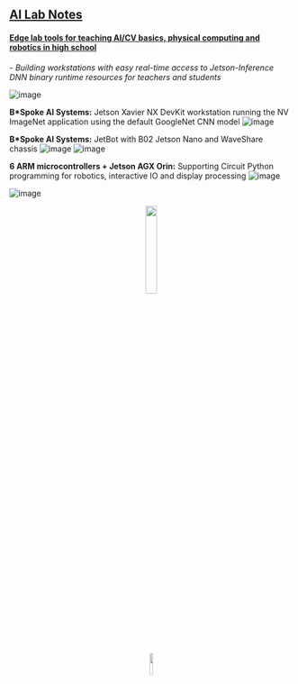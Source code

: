 ## <u>AI Lab Notes</u>

#### <ins>Edge lab tools for teaching AI/CV basics, physical computing and robotics in high school</ins>
*- Building workstations with easy real-time access to Jetson-Inference DNN binary runtime resources for teachers and students*

![image](https://github.com/rtrelease/Jetson-Symbolics-Neuromorphics/assets/71346897/01e3da9e-3bc2-4f56-a0fe-19340c45d6d5)

**B\*Spoke AI Systems:** Jetson Xavier NX DevKit workstation running the NV ImageNet application using the default GoogleNet CNN model
![image](https://github.com/rtrelease/Jetson-Symbolics-Neuromorphics/assets/71346897/52205d8e-4200-400a-adce-a5c280f8c1ce)

**B\*Spoke AI Systems:** JetBot with B02 Jetson Nano and WaveShare chassis
![image](https://github.com/rtrelease/Jetson-Symbolics-Neuromorphics/assets/71346897/25ca7fcf-f1c4-4d67-b8cb-fa326a938e1a)
![image](https://github.com/rtrelease/Jetson-Symbolics-Neuromorphics/assets/71346897/57f6a469-62e0-45bf-8c6f-325e93bfd5f7)


**6 ARM microcontrollers + Jetson AGX Orin:** Supporting Circuit Python programming for robotics, interactive IO and display processing ![image](https://github.com/rtrelease/Jetson-Symbolics-Neuromorphics/assets/71346897/dffa6b09-f290-4707-97e9-138c72b05be8)

![image](https://github.com/user-attachments/assets/9402d259-c99a-4d34-89cc-6c115ada0b9e)


<p align="center">
<img src="https://github.com/rtrelease/Jetson-Symbolics-Neuromorphics/assets/71346897/6a5617d1-ce6b-4b43-9eda-38804a3338a3" width=20% height=20% />
</p>
<p align="center">
<img src="https://github.com/rtrelease/Jetson-Symbolics-Neuromorphics/assets/71346897/470f88ff-ba25-496a-8c44-6ad506dcf47e" width=10% height=10% />
</p>
